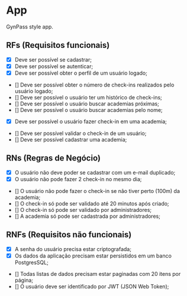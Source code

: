 # App

GynPass style app.

## RFs (Requisitos funcionais)
- [X] Deve ser possível se cadastrar;
- [X] Deve ser possível se autenticar;
- [X] Deve ser possível obter o perfil de um usuário logado;
- [] Deve ser possível obter o número de check-ins realizados pelo usuário logado;
- [] Deve ser possível o usuário ter um histórico de check-ins;
- [] Deve ser possível o usuário buscar academias próximas;
- [] Deve ser possível o usuário buscar academias pelo nome;
- [X] Deve ser possível o usuário fazer check-in em uma academia;
- [] Deve ser possível validar o check-in de um usuário;
- [] Deve ser possível cadastrar uma academia;

## RNs (Regras de Negócio)
- [X] O usuário não deve poder se cadastrar com um e-mail duplicado;
- [X] O usuário não pode fazer 2 check-in no mesmo dia;
- [] O usuário não pode fazer o check-in se não tiver perto (100m) da academia;
- [] O check-in só pode ser validado até 20 minutos após criado;
- [] O check-in só pode ser validado por administradores;
- [] A academia só pode ser cadastrada por administradores;

## RNFs (Requisitos não funcionais)
- [X] A senha do usuário precisa estar criptografada;
- [X] Os dados da aplicação precisam estar persistidos em um banco PostgresSQL;
- [] Todas listas de dados precisam estar paginadas com 20 itens por página;
- [] O usuário deve ser identificado por JWT (JSON Web Token);